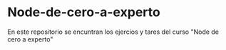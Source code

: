 # Node-de-cero-a-experto
En este repositorio se encuntran los ejercios y tares del curso "Node de cero a experto"
